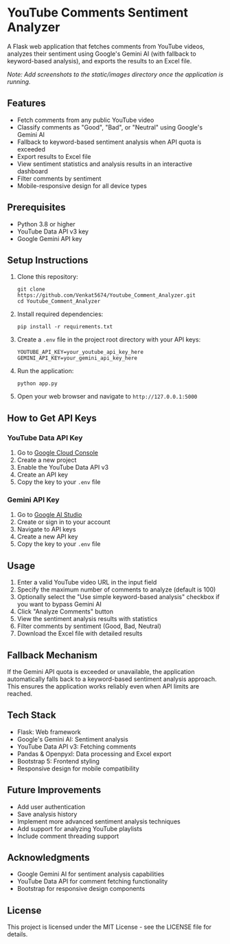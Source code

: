 # YouTube Comments Sentiment Analyzer

A Flask web application that fetches comments from YouTube videos, analyzes their sentiment using Google's Gemini AI (with fallback to keyword-based analysis), and exports the results to an Excel file.

*Note: Add screenshots to the static/images directory once the application is running.*

## Features

- Fetch comments from any public YouTube video
- Classify comments as "Good", "Bad", or "Neutral" using Google's Gemini AI
- Fallback to keyword-based sentiment analysis when API quota is exceeded
- Export results to Excel file
- View sentiment statistics and analysis results in an interactive dashboard
- Filter comments by sentiment
- Mobile-responsive design for all device types

## Prerequisites

- Python 3.8 or higher
- YouTube Data API v3 key
- Google Gemini API key

## Setup Instructions

1. Clone this repository:
   ```
   git clone https://github.com/Venkat5674/Youtube_Comment_Analyzer.git
   cd Youtube_Comment_Analyzer
   ```

2. Install required dependencies:
   ```
   pip install -r requirements.txt
   ```

3. Create a `.env` file in the project root directory with your API keys:
   ```
   YOUTUBE_API_KEY=your_youtube_api_key_here
   GEMINI_API_KEY=your_gemini_api_key_here
   ```

4. Run the application:
   ```
   python app.py
   ```

5. Open your web browser and navigate to `http://127.0.0.1:5000`

## How to Get API Keys

### YouTube Data API Key
1. Go to [Google Cloud Console](https://console.cloud.google.com/)
2. Create a new project
3. Enable the YouTube Data API v3
4. Create an API key
5. Copy the key to your `.env` file

### Gemini API Key
1. Go to [Google AI Studio](https://ai.google.dev/)
2. Create or sign in to your account
3. Navigate to API keys
4. Create a new API key
5. Copy the key to your `.env` file

## Usage

1. Enter a valid YouTube video URL in the input field
2. Specify the maximum number of comments to analyze (default is 100)
3. Optionally select the "Use simple keyword-based analysis" checkbox if you want to bypass Gemini AI
4. Click "Analyze Comments" button
5. View the sentiment analysis results with statistics
6. Filter comments by sentiment (Good, Bad, Neutral)
7. Download the Excel file with detailed results

## Fallback Mechanism

If the Gemini API quota is exceeded or unavailable, the application automatically falls back to a keyword-based sentiment analysis approach. This ensures the application works reliably even when API limits are reached.

## Tech Stack

- Flask: Web framework
- Google's Gemini AI: Sentiment analysis
- YouTube Data API v3: Fetching comments
- Pandas & Openpyxl: Data processing and Excel export
- Bootstrap 5: Frontend styling
- Responsive design for mobile compatibility

## Future Improvements

- Add user authentication
- Save analysis history
- Implement more advanced sentiment analysis techniques
- Add support for analyzing YouTube playlists
- Include comment threading support

## Acknowledgments

- Google Gemini AI for sentiment analysis capabilities
- YouTube Data API for comment fetching functionality
- Bootstrap for responsive design components

## License

This project is licensed under the MIT License - see the LICENSE file for details.